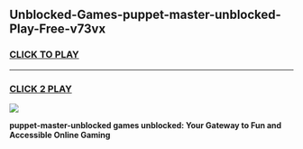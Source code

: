 
## Unblocked-Games-puppet-master-unblocked-Play-Free-v73vx
<h3>
<a href="https://premium76.site?title=puppet-master-unblocked&ref=23A">CLICK TO PLAY</a></h3>
<hr>

<h3>
<a href="https://premium76.site?title=puppet-master-unblocked&ref=23A">CLICK 2 PLAY</a>
  
</h3>

<a href="https://premium76.site?title=puppet-master-unblocked&ref=23A"><img src="https://clearcache.store/games.png"></a>


**puppet-master-unblocked games unblocked: Your Gateway to Fun and Accessible Online Gaming**
